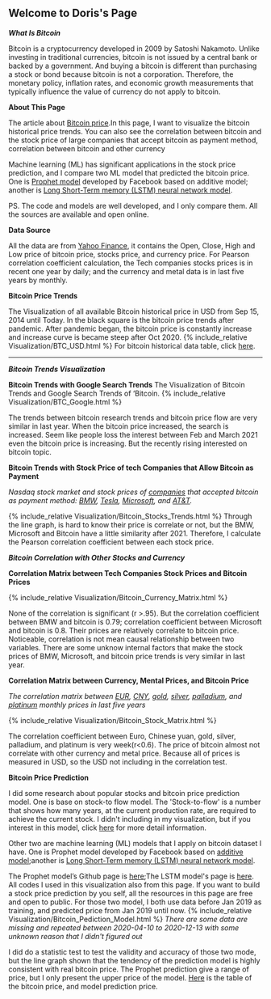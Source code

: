 ## Welcome to Doris's Page

***What Is Bitcoin*** 

Bitcoin is a cryptocurrency developed in 2009 by Satoshi Nakamoto. Unlike investing in traditional currencies, bitcoin is not issued by a central bank or backed by a government. And buying a bitcoin is different than purchasing a stock or bond because bitcoin is not a corporation. Therefore, the monetary policy, inflation rates, and economic growth measurements that typically influence the value of currency do not apply to bitcoin. 

**About This Page** 

The article about [Bitcoin price](https://www.thebalance.com/who-sets-bitcoin-s-price-391278).In this page, I want to visualize the bitcoin historical price trends. You can also see the correlation between bitcoin and the stock price of large companies that accept bitcoin as payment method, correlation between bitcoin and other currency 

Machine learning (ML) has significant applications in the stock price prediction, and I compare two ML model that predicted the bitcoin price. One is [Prophet model](https://towardsdatascience.com/time-series-forecasting-predicting-stock-prices-using-facebooks-prophet-model-9ee1657132b5) developed by Facebook based on additive model; another is [Long Short-Term memory (LSTM) neural network model](https://towardsdatascience.com/lstm-time-series-forecasting-predicting-stock-prices-using-an-lstm-model-6223e9644a2f). 

PS. The code and models are well developed, and I only compare them. All the sources are available and open online.  


**Data Source**

All the data are from [Yahoo Finance](https://finance.yahoo.com/), it contains the Open, Close, High and Low price of bitcoin price, stocks price, and currency price. For Pearson correlation coefficient calculation, the Tech companies stocks prices is in recent one year by daily; and the currency and metal data is in last five years by monthly. 


**Bitcoin Price Trends**


The Visualization of all available Bitcoin historical price in USD from Sep 15, 2014 until Today. In the black square is the bitcoin price trends after pandemic. After pandemic began, the bitcoin price is constantly increase and increase curve is became steep after Oct 2020. 
{% include_relative Visualization/BTC_USD.html %}
For bitcoin historical data table, click [here](trends.md).

****

***Bitcoin Trends Visualization***

**Bitcoin Trends with Google Search Trends**
The Visualization of Bitcoin Trends and Google Search Trends of ‘Bitcoin. 
{% include_relative Visualization/BTC_Google.html %}

The trends between bitcoin research trends and bitcoin price flow are very similar in last year. When the bitcoin price increased, the search is increased. Seem like people loss the interest between Feb and March 2021 even the bitcoin price is increasing. But the recently rising interested on bitcoin topic. 

**Bitcoin Trends with Stock Price of tech Companies that Allow Bitcoin as Payment**

*Nasdaq stock market and stock prices of [companies](https://www.insidermonkey.com/blog/5-biggest-companies-that-accept-bitcoin-915752/3/) that accepted bitcoin as payment method: [BMW](https://finance.yahoo.com/quote/BMW.DE/history?p=BMW.DE), [Tesla](https://finance.yahoo.com/quote/TSLA?p=TSLA&.tsrc=fin-srch), [Microsoft](https://finance.yahoo.com/quote/MSFT?p=MSFT&.tsrc=fin-srch), and [AT&T](https://finance.yahoo.com/quote/T?p=T&.tsrc=fin-srch).*

{% include_relative Visualization/Bitcoin_Stocks_Trends.html %}
Through the line graph, is hard to know their price is correlate or not, but the BMW, Microsoft and Bitcoin have a little similarity after 2021. Therefore, I calculate the Pearson correlation coefficient between each stock price. 

***Bitcoin Correlation with Other Stocks and Currency***

**Correlation Matrix between Tech Companies Stock Prices and Bitcoin Prices**

{% include_relative Visualization/Bitcoin_Currency_Matrix.html %} 

None of the correlation is significant (r >.95). But the correlation coefficient between BMW and bitcoin is 0.79; correlation coefficient between Microsoft and bitcoin is 0.8. Their prices are relatively correlate to bitcoin price. Noticeable, correlation is not mean causal relationship between two variables. There are some unknow internal factors that make the stock prices of BMW, Microsoft, and bitcoin price trends is very similar in last year. 

**Correlation Matrix between Currency, Mental Prices, and Bitcoin Price**

*The correlation matrix between [EUR](https://finance.yahoo.com/quote/EURUSD=X?p=EURUSD=X&.tsrc=fin-srch), [CNY](https://finance.yahoo.com/quote/CNY=X?p=CNY=X&.tsrc=fin-srch), [gold](https://finance.yahoo.com/quote/GOLD?p=GOLD&.tsrc=fin-srch), [silver](https://finance.yahoo.com/quote/SI=F?p=SI=F&.tsrc=fin-srch), [palladium](https://finance.yahoo.com/quote/PA=F?p=PA=F&.tsrc=fin-srch), and [platinum](https://finance.yahoo.com/quote/PL=F?p=PL=F&.tsrc=fin-srch) monthly prices in last five years*

{% include_relative Visualization/Bitcoin_Stock_Matrix.html %}

The correlation coefficient between Euro, Chinese yuan, gold, silver, palladium, and platinum is very week(r<0.6). The price of bitcoin almost not correlate with other currency and metal price. Because all of prices is measured in USD, so the USD not including in the correlation test. 


**Bitcoin Price Prediction** 

I did some research about popular stocks and bitcoin price prediction model. One is base on stock-to flow model. The 'Stock-to-flow' is a number that shows how many years, at the current production rate, are required to achieve the current stock. I didn't including in my visualization, but if you interest in this model, click [here](https://medium.com/@100trillionUSD/modeling-bitcoins-value-with-scarcity-91fa0fc03e25) for more detail information.

Other two are machine learning (ML) models that I apply on bitcoin dataset I have. One is Prophet model developed by Facebook based on [additive model](https://en.wikipedia.org/wiki/Additive_model);another is [Long Short-Term memory (LSTM) neural network model](https://en.wikipedia.org/wiki/Long_short-term_memory). 

The Prophet model’s Github page is [here](https://github.com/facebook/prophet);The LSTM model's page is [here](https://towardsdatascience.com/lstm-time-series-forecasting-predicting-stock-prices-using-an-lstm-model-6223e9644a2f). All codes I used in this visualization also from this page. If you want to build a stock price prediction by you self, all the resources in this page are free and open to public. 
For those two model, I both use data before Jan 2019 as training, and predicted price from Jan 2019 until now. 
{% include_relative Visualization/Bitcoin_Pediction_Model.html %} 
*There are some data are missing and repeated between 2020-04-10 to 2020-12-13 with some unknown reason that I didn't figured out* 

I did do a statistic test to test the validity and accuracy of those two mode, but the line graph shown that the tendency of the prediction model is highly consistent with real bitcoin price. The Prophet prediction give a range of price, but I only present the upper price of the model. [Here](model.md) is the table of the bitcoin price, and model prediction price.


 